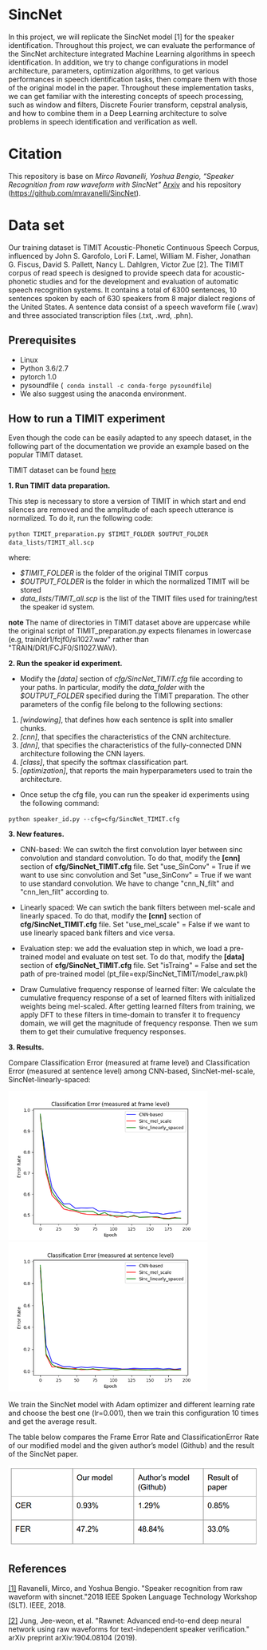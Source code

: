 # SincNet

In this project, we will replicate the SincNet model [1] for the speaker identification. Throughout this project, we can evaluate the performance of the SincNet architecture
integrated Machine Learning algorithms in speech identification. In addition, we try to change configurations in model architecture, parameters, optimization algorithms, to get
various performances in speech identification tasks, then compare them with those of the original model in the paper. Throughout these implementation tasks, we can get
familiar with the interesting concepts of speech processing, such as window and filters, Discrete Fourier transform, cepstral analysis, and how to combine them in a Deep
Learning architecture to solve problems in speech identification and verification as well.

# Citation

This repository is base on *Mirco Ravanelli, Yoshua Bengio, “Speaker Recognition from raw waveform with SincNet”* [Arxiv](http://arxiv.org/abs/1808.00158) and his repository (https://github.com/mravanelli/SincNet).


# Data set

Our training dataset is TIMIT Acoustic-Phonetic Continuous Speech Corpus, influenced by John S. Garofolo, Lori F. Lamel, William M. Fisher, Jonathan G. Fiscus, David S. Pallett, Nancy L. Dahlgren, Victor Zue [2]. The TIMIT corpus of read speech is designed to provide speech data for acoustic-phonetic studies and for the development and evaluation of automatic speech recognition systems. It contains ​a total of 6300 sentences, 10 sentences spoken by each of 630 speakers from 8 major dialect regions of the United States. A sentence data consist of a speech waveform file (.wav) and
three associated transcription files (.txt, .wrd, .phn).


## Prerequisites
- Linux
- Python 3.6/2.7
- pytorch 1.0
- pysoundfile (``` conda install -c conda-forge pysoundfile```)
- We also suggest using the anaconda environment.


## How to run a TIMIT experiment
Even though the code can be easily adapted to any speech dataset, in the following part of the documentation we provide an example based on the popular TIMIT dataset.

TIMIT dataset can be found [here](https://github.com/philipperemy/timit)

**1. Run TIMIT data preparation.**

This step is necessary to store a version of TIMIT in which start and end silences are removed and the amplitude of each speech utterance is normalized. To do it, run the following code:

``
python TIMIT_preparation.py $TIMIT_FOLDER $OUTPUT_FOLDER data_lists/TIMIT_all.scp
``

where:
- *$TIMIT_FOLDER* is the folder of the original TIMIT corpus
- *$OUTPUT_FOLDER* is the folder in which the normalized TIMIT will be stored
- *data_lists/TIMIT_all.scp* is the list of the TIMIT files used for training/test the speaker id system.

**note**
The name of directories in TIMIT dataset above are uppercase while the original script of TIMIT_preparation.py expects filenames in lowercase (e.g, train/dr1/fcjf0/si1027.wav" rather than "TRAIN/DR1/FCJF0/SI1027.WAV). 

**2. Run the speaker id experiment.**

- Modify the *[data]* section of *cfg/SincNet_TIMIT.cfg* file according to your paths. In particular, modify the *data_folder* with the *$OUTPUT_FOLDER* specified during the TIMIT preparation. The other parameters of the config file belong to the following sections:
 1. *[windowing]*, that defines how each sentence is split into smaller chunks.
 2. *[cnn]*,  that specifies the characteristics of the CNN architecture.
 3. *[dnn]*,  that specifies the characteristics of the fully-connected DNN architecture following the CNN layers.
 4. *[class]*, that specify the softmax classification part.
 5. *[optimization]*, that reports the main hyperparameters used to train the architecture.

- Once setup the cfg file, you can run the speaker id experiments using the following command:

``
python speaker_id.py --cfg=cfg/SincNet_TIMIT.cfg
``

**3. New features.**

- CNN-based: We can switch the first convolution layer between sinc convolution and standard convolution. To do that, modify the **[cnn]** section of **cfg/SincNet_TIMIT.cfg** file. Set "use_SinConv" = True if we want to use sinc convolution and Set "use_SinConv" = True if we want to use standard convolution.
We have to change "cnn_N_filt" and "cnn_len_filt" according to.

- Linearly spaced: We can swtich the bank filters between mel-scale and linearly spaced. To do that, modify the **[cnn]** section of **cfg/SincNet_TIMIT.cfg** file. Set "use_mel_scale" = False if we want to use linearly spaced bank filters and vice versa. 

- Evaluation step: we add the evaluation step in which, we load a pre-trained model and evaluate on test set. To do that, modify the **[data]** section of **cfg/SincNet_TIMIT.cfg** file. Set "isTraing" = False and set the path of pre-trained model (pt_file=exp/SincNet_TIMIT/model_raw.pkl)

- Draw Cumulative frequency response of learned filter: We calculate the cumulative frequency response of a set of learned filters with initialized
weights being mel-scaled. After getting learned filters from training, we apply DFT to these filters in time-domain to transfer it to frequency domain, we will get the magnitude of frequency response. Then we sum them to get their cumulative frequency responses.



**3. Results.**

Compare Classification Error (measured at frame level) and Classification Error (measured at sentence level) among CNN-based, SincNet-mel-scale, SincNet-linearly-spaced:

<img src="https://github.com/tuananh0305/End2End_SpeakRecognition_SincNet/blob/master/FrameErrorRate.png" width="400" img align="centre">

<img src="https://github.com/tuananh0305/End2End_SpeakRecognition_SincNet/blob/master/SentenceErrorRate.png" width="400" img align="centre">

We train the SincNet model with Adam optimizer and different learning rate and choose the best one (lr=0.001), then we train this configuration 10 times and get the average result.

The table below compares the ​Frame Error Rate and ​Classification ​Error Rate of our modified model and the given author’s model (Github) and the result of the SincNet paper.

![](https://github.com/tuananh0305/End2End_SpeakRecognition_SincNet/blob/master/result.png)



## References
[[1]](https://arxiv.org/abs/1808.00158) ​Ravanelli, Mirco, and Yoshua Bengio. "Speaker recognition from raw waveform with sincnet." ​2018 IEEE Spoken Language Technology Workshop (SLT)​. IEEE, 2018.

[[2]](https://arxiv.org/abs/1904.08104) Jung, Jee-weon, et al. "Rawnet: Advanced end-to-end deep neural network using raw waveforms for text-independent speaker verification." ​arXiv preprint arXiv:1904.08104​ (2019).
